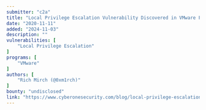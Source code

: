 ```yaml
---
submitter: "c2a"
title: "Local Privilege Escalation Vulnerability Discovered in VMware Fusion"
date: "2020-11-11"
added: "2024-11-03"
description: ""
vulnerabilities: [
    "Local Privilege Escalation"
]
programs: [
    "VMware"
]
authors: [
    "Rich Mirch (@0xm1rch)"
]
bounty: "undisclosed"
link: "https://www.cyberonesecurity.com/blog/local-privilege-escalation-vulnerability-discovered-in-vmware-fusion"
---
```




